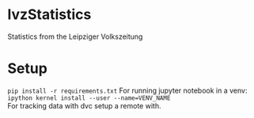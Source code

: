 # lvzStatistics
Statistics from the Leipziger Volkszeitung

# Setup
```pip install -r requirements.txt```
For running jupyter notebook in a venv:  
```ipython kernel install --user --name=VENV_NAME```  
For tracking data with dvc setup a remote with.
